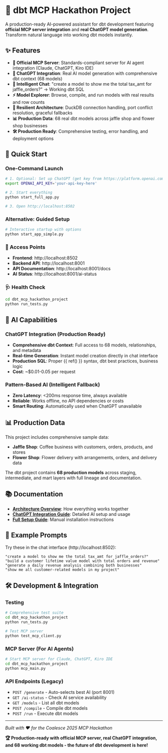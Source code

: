 # 🤖 dbt MCP Hackathon Project

A production-ready AI-powered assistant for dbt development featuring **official MCP server integration** and **real ChatGPT model generation**. Transform natural language into working dbt models instantly.

## ✨ Features

- **🔧 Official MCP Server**: Standards-compliant server for AI agent integration (Claude, ChatGPT, Kiro IDE)
- **🤖 ChatGPT Integration**: Real AI model generation with comprehensive dbt context (68 models)
- **💬 Intelligent Chat**: "create a model to show me the total tax_amt for jaffle_orders?" → Working dbt SQL
- **⚡ Model Explorer**: Browse, compile, and run models with real results and row counts
- **🔄 Resilient Architecture**: DuckDB connection handling, port conflict resolution, graceful fallbacks
- **📊 Production Data**: 68 real dbt models across jaffle shop and flower shop businesses
- **🛠️ Production Ready**: Comprehensive testing, error handling, and deployment options

## 🚀 Quick Start

### One-Command Launch
```bash
# 1. Optional: Set up ChatGPT (get key from https://platform.openai.com/api-keys)
export OPENAI_API_KEY='your-api-key-here'

# 2. Start everything
python start_full_app.py

# 3. Open http://localhost:8502
```

### Alternative: Guided Setup
```bash
# Interactive startup with options
python start_app_simple.py
```

### 🔗 Access Points
- **Frontend**: http://localhost:8502
- **Backend API**: http://localhost:8001
- **API Documentation**: http://localhost:8001/docs
- **AI Status**: http://localhost:8001/ai-status

### 🩺 Health Check
```bash
cd dbt_mcp_hackathon_project
python run_tests.py
```

## 🤖 AI Capabilities

### ChatGPT Integration (Production Ready)
- **Comprehensive dbt Context**: Full access to 68 models, relationships, and metadata
- **Real-time Generation**: Instant model creation directly in chat interface
- **Production SQL**: Proper {{ ref() }} syntax, dbt best practices, business logic
- **Cost**: ~$0.01-0.05 per request

### Pattern-Based AI (Intelligent Fallback)
- **Zero Latency**: <200ms response time, always available
- **Reliable**: Works offline, no API dependencies or costs
- **Smart Routing**: Automatically used when ChatGPT unavailable

## 📊 Production Data

This project includes comprehensive sample data:
- **Jaffle Shop**: Coffee business with customers, orders, products, and stores
- **Flower Shop**: Flower delivery with arrangements, orders, and delivery data

The dbt project contains **68 production models** across staging, intermediate, and mart layers with full lineage and documentation.

## 📚 Documentation

- **[Architecture Overview](APP_ARCHITECTURE.md)**: How everything works together
- **[ChatGPT Integration Guide](CHATGPT_INTEGRATION.md)**: Detailed AI setup and usage
- **[Full Setup Guide](FULL_APP_GUIDE.md)**: Manual installation instructions

## 🎯 Example Prompts

Try these in the chat interface (http://localhost:8502):

```
"create a model to show me the total tax_amt for jaffle_orders?"
"build a customer lifetime value model with total orders and revenue"
"generate a daily revenue analysis combining both businesses"
"show me all customer-related models in my project"
```

## 🛠️ Development & Integration

### Testing
```bash
# Comprehensive test suite
cd dbt_mcp_hackathon_project
python run_tests.py

# Test MCP server
python test_mcp_client.py
```

### MCP Server (For AI Agents)
```bash
# Start MCP server for Claude, ChatGPT, Kiro IDE
cd dbt_mcp_hackathon_project
python mcp_main.py
```

### API Endpoints (Legacy)
- `POST /generate` - Auto-selects best AI (port 8001)
- `GET /ai-status` - Check AI service availability
- `GET /models` - List all dbt models
- `POST /compile` - Compile dbt models
- `POST /run` - Execute dbt models

---

*Built with ❤️ for the Coalesce 2025 MCP Hackathon*

**🏆 Production-ready with official MCP server, real ChatGPT integration, and 68 working dbt models - the future of dbt development is here!**